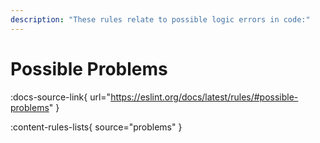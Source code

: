 ```yaml
---
description: "These rules relate to possible logic errors in code:"
---
```


# Possible Problems

:docs-source-link{ url="https://eslint.org/docs/latest/rules/#possible-problems" }

:content-rules-lists{ source="problems" }
